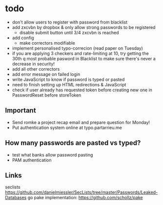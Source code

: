 # todo

* don't allow users to register with password from blacklist
* add zxcvbn by dropbox & only allow strong passwords to be registered
    * disable submit button until 3/4 zxcvbn is reached
* add config
    * make correctors modifiable
* implement personalised typo-correcion (read paper on Tuesday)
* if you are applying 3 checkers and rate-limiting at 10, try getting the 30th q most probable pasword in Blacklist to make sure there's never a decrease in security!
* add all other correctors
* add error message on failed login
* write JavaScript to know if password is typed or pasted
* need to finish setting up HTML redirections & JavaScript
* check if user already has requested token before creating new one in PasswordReset before storeToken

## Important

* Send romke a project recap email and prepare question for Monday!
* Put authentication system online at typo.partarrieu.me

## How many passwords are pasted vs typed?

* test what banks allow password pasting
* PAM authentication


## Links
seclists https://github.com/danielmiessler/SecLists/tree/master/Passwords/Leaked-Databases
go pake implementation: https://github.com/schollz/pake
